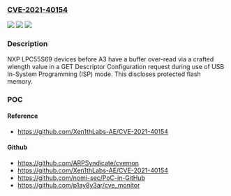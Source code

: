 ### [CVE-2021-40154](https://cve.mitre.org/cgi-bin/cvename.cgi?name=CVE-2021-40154)
![](https://img.shields.io/static/v1?label=Product&message=n%2Fa&color=blue)
![](https://img.shields.io/static/v1?label=Version&message=n%2Fa&color=blue)
![](https://img.shields.io/static/v1?label=Vulnerability&message=n%2Fa&color=brighgreen)

### Description

NXP LPC55S69 devices before A3 have a buffer over-read via a crafted wlength value in a GET Descriptor Configuration request during use of USB In-System Programming (ISP) mode. This discloses protected flash memory.

### POC

#### Reference
- https://github.com/Xen1thLabs-AE/CVE-2021-40154

#### Github
- https://github.com/ARPSyndicate/cvemon
- https://github.com/Xen1thLabs-AE/CVE-2021-40154
- https://github.com/nomi-sec/PoC-in-GitHub
- https://github.com/p1ay8y3ar/cve_monitor

